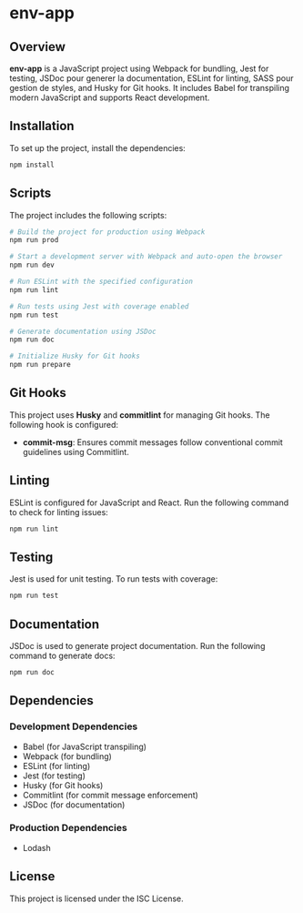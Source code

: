 # env-app

## Overview
**env-app** is a JavaScript project using Webpack for bundling, Jest for testing, JSDoc pour generer la documentation, ESLint for linting, SASS pour gestion de styles, and Husky for Git hooks. It includes Babel for transpiling modern JavaScript and supports React development.

## Installation

To set up the project, install the dependencies:

```sh
npm install
```

## Scripts
The project includes the following scripts:

```sh
# Build the project for production using Webpack
npm run prod

# Start a development server with Webpack and auto-open the browser
npm run dev

# Run ESLint with the specified configuration
npm run lint

# Run tests using Jest with coverage enabled
npm run test

# Generate documentation using JSDoc
npm run doc

# Initialize Husky for Git hooks
npm run prepare
```

## Git Hooks
This project uses **Husky** and **commitlint** for managing Git hooks. The following hook is configured:

- **commit-msg**: Ensures commit messages follow conventional commit guidelines using Commitlint.

## Linting
ESLint is configured for JavaScript and React. Run the following command to check for linting issues:

```sh
npm run lint
```

## Testing
Jest is used for unit testing. To run tests with coverage:

```sh
npm run test
```

## Documentation
JSDoc is used to generate project documentation. Run the following command to generate docs:

```sh
npm run doc
```

## Dependencies

### Development Dependencies
- Babel (for JavaScript transpiling)
- Webpack (for bundling)
- ESLint (for linting)
- Jest (for testing)
- Husky (for Git hooks)
- Commitlint (for commit message enforcement)
- JSDoc (for documentation)

### Production Dependencies
- Lodash

## License
This project is licensed under the ISC License.


